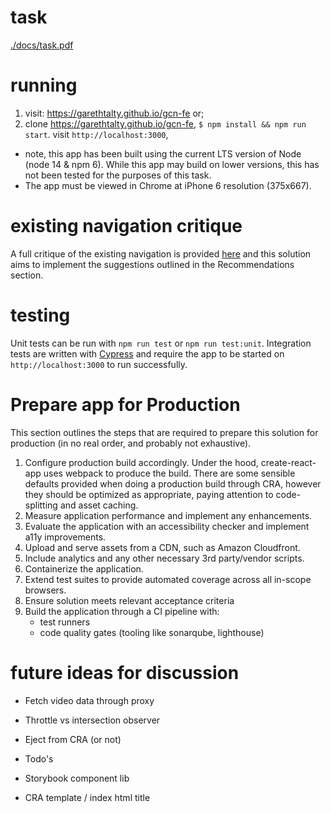 # task
[./docs/task.pdf](./docs/task.pdf)
# running

1. visit: https://garethtalty.github.io/gcn-fe or;
2. clone https://garethtalty.github.io/gcn-fe, `$ npm install && npm run start`. visit `http://localhost:3000`,
  - note, this app has been built using the current LTS version of Node (node 14 & npm 6). While this app may build on lower versions, this has not been tested for the purposes of this task.
  - The app must be viewed in Chrome at iPhone 6 resolution (375x667).

# existing navigation critique
A full critique of the existing navigation is provided [here](./docs/CURRENT_NAV_CRITIQUE.md) and this solution aims to implement the suggestions outlined in the Recommendations section.

# testing
Unit tests can be run with `npm run test` or `npm run test:unit`. Integration tests are written with [Cypress](https://www.cypress.io/) and require the app to be started on `http://localhost:3000` to run successfully.

# Prepare app for Production
This section outlines the steps that are required to prepare this solution for production (in no real order, and probably not exhaustive).
1. Configure production build accordingly. Under the hood, create-react-app uses webpack to produce the build. There are some sensible defaults provided when doing a production build through CRA, however they should be optimized as appropriate, paying attention to code-splitting and asset caching.
2. Measure application performance and implement any enhancements.
3. Evaluate the application with an accessibility checker and implement a11y improvements.
4. Upload and serve assets from a CDN, such as Amazon Cloudfront.
5. Include analytics and any other necessary 3rd party/vendor scripts.
6. Containerize the application.
7. Extend test suites to provide automated coverage across all in-scope browsers.
8. Ensure solution meets relevant acceptance criteria
9. Build the application through a CI pipeline with:
   - test runners
   - code quality gates (tooling like sonarqube, lighthouse)

# future ideas for discussion
- Fetch video data through proxy

- Throttle vs intersection observer

- Eject from CRA (or not)

- Todo's

- Storybook component lib

- CRA template / index html title
